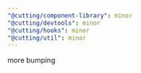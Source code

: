 ```yaml
---
"@cutting/component-library": minor
"@cutting/devtools": minor
"@cutting/hooks": minor
"@cutting/util": minor
---
```


more bumping
